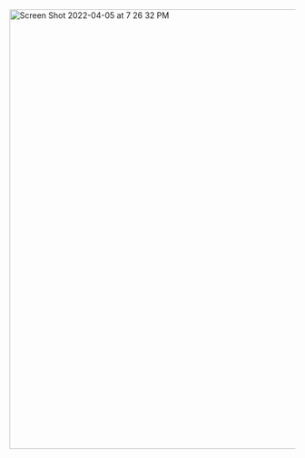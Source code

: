
<img width="774" alt="Screen Shot 2022-04-05 at 7 26 32 PM" src="https://user-images.githubusercontent.com/77024369/161867114-b3203ace-8151-4ee8-9c02-83d3d6e6f421.png">

